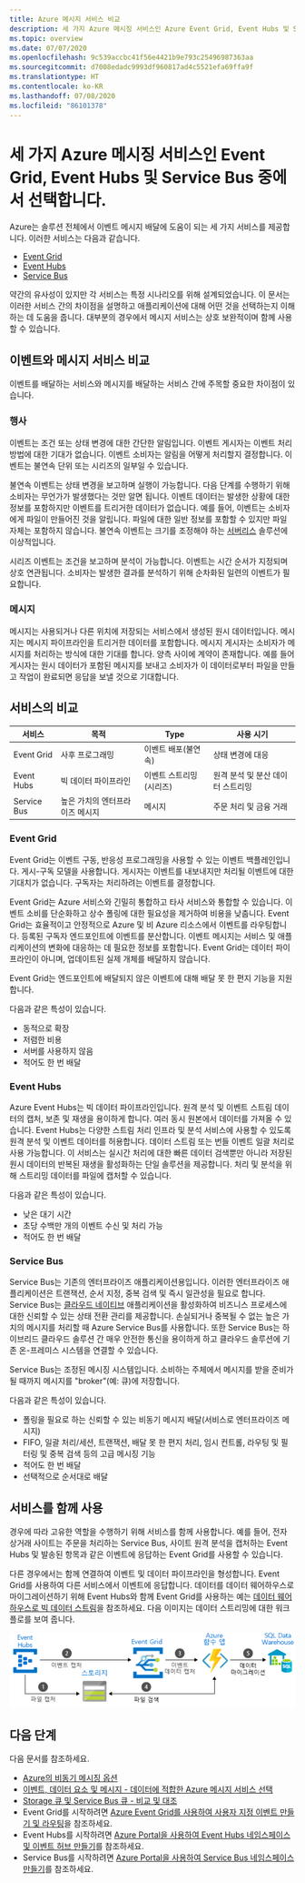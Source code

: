 ```yaml
---
title: Azure 메시지 서비스 비교
description: 세 가지 Azure 메시징 서비스인 Azure Event Grid, Event Hubs 및 Service Bus를 설명합니다. 다양한 시나리오에 사용할 서비스를 권장합니다.
ms.topic: overview
ms.date: 07/07/2020
ms.openlocfilehash: 9c539accbc41f56e4421b9e793c25496987363aa
ms.sourcegitcommit: d7008edadc9993df960817ad4c5521efa69ffa9f
ms.translationtype: HT
ms.contentlocale: ko-KR
ms.lasthandoff: 07/08/2020
ms.locfileid: "86101378"
---
```

# <a name="choose-between-azure-messaging-services---event-grid-event-hubs-and-service-bus"></a>세 가지 Azure 메시징 서비스인 Event Grid, Event Hubs 및 Service Bus 중에서 선택합니다.

Azure는 솔루션 전체에서 이벤트 메시지 배달에 도움이 되는 세 가지 서비스를 제공합니다. 이러한 서비스는 다음과 같습니다.

* [Event Grid](/azure/event-grid/)
* [Event Hubs](/azure/event-hubs/)
* [Service Bus](/azure/service-bus-messaging/)

약간의 유사성이 있지만 각 서비스는 특정 시나리오를 위해 설계되었습니다. 이 문서는 이러한 서비스 간의 차이점을 설명하고 애플리케이션에 대해 어떤 것을 선택하는지 이해하는 데 도움을 줍니다. 대부분의 경우에서 메시지 서비스는 상호 보완적이며 함께 사용할 수 있습니다.

## <a name="event-vs-message-services"></a>이벤트와 메시지 서비스 비교

이벤트를 배달하는 서비스와 메시지를 배달하는 서비스 간에 주목할 중요한 차이점이 있습니다.

### <a name="event"></a>행사

이벤트는 조건 또는 상태 변경에 대한 간단한 알림입니다. 이벤트 게시자는 이벤트 처리 방법에 대한 기대가 없습니다. 이벤트 소비자는 알림을 어떻게 처리할지 결정합니다. 이벤트는 불연속 단위 또는 시리즈의 일부일 수 있습니다.

불연속 이벤트는 상태 변경을 보고하며 실행이 가능합니다. 다음 단계를 수행하기 위해 소비자는 무언가가 발생했다는 것만 알면 됩니다. 이벤트 데이터는 발생한 상황에 대한 정보를 포함하지만 이벤트를 트리거한 데이터가 없습니다. 예를 들어, 이벤트는 소비자에게 파일이 만들어진 것을 알립니다. 파일에 대한 일반 정보를 포함할 수 있지만 파일 자체는 포함하지 않습니다. 불연속 이벤트는 크기를 조정해야 하는 [서버리스](https://azure.com/serverless) 솔루션에 이상적입니다.

시리즈 이벤트는 조건을 보고하며 분석이 가능합니다. 이벤트는 시간 순서가 지정되며 상호 연관됩니다. 소비자는 발생한 결과를 분석하기 위해 순차화된 일련의 이벤트가 필요합니다.

### <a name="message"></a>메시지

메시지는 사용되거나 다른 위치에 저장되는 서비스에서 생성된 원시 데이터입니다. 메시지는 메시지 파이프라인을 트리거한 데이터를 포함합니다. 메시지 게시자는 소비자가 메시지를 처리하는 방식에 대한 기대를 합니다. 양측 사이에 계약이 존재합니다. 예를 들어 게시자는 원시 데이터가 포함된 메시지를 보내고 소비자가 이 데이터로부터 파일을 만들고 작업이 완료되면 응답을 보낼 것으로 기대합니다.

## <a name="comparison-of-services"></a>서비스의 비교

| 서비스 | 목적 | Type | 사용 시기 |
| ------- | ------- | ---- | ----------- |
| Event Grid | 사후 프로그래밍 | 이벤트 배포(불연속) | 상태 변경에 대응 |
| Event Hubs | 빅 데이터 파이프라인 | 이벤트 스트리밍(시리즈) | 원격 분석 및 분산 데이터 스트리밍 |
| Service Bus | 높은 가치의 엔터프라이즈 메시지 | 메시지 | 주문 처리 및 금융 거래 |

### <a name="event-grid"></a>Event Grid

Event Grid는 이벤트 구동, 반응성 프로그래밍을 사용할 수 있는 이벤트 백플레인입니다. 게시-구독 모델을 사용합니다. 게시자는 이벤트를 내보내지만 처리될 이벤트에 대한 기대치가 없습니다. 구독자는 처리하려는 이벤트를 결정합니다.

Event Grid는 Azure 서비스와 긴밀히 통합하고 타사 서비스와 통합할 수 있습니다. 이벤트 소비를 단순화하고 상수 폴링에 대한 필요성을 제거하여 비용을 낮춥니다. Event Grid는 효율적이고 안정적으로 Azure 및 비 Azure 리소스에서 이벤트를 라우팅합니다. 등록된 구독자 엔드포인트에 이벤트를 분산합니다. 이벤트 메시지는 서비스 및 애플리케이션의 변화에 대응하는 데 필요한 정보를 포함합니다. Event Grid는 데이터 파이프라인이 아니며, 업데이트된 실제 개체를 배달하지 않습니다.

Event Grid는 엔드포인트에 배달되지 않은 이벤트에 대해 배달 못 한 편지 기능을 지원합니다.

다음과 같은 특성이 있습니다.

* 동적으로 확장
* 저렴한 비용
* 서버를 사용하지 않음
* 적어도 한 번 배달

### <a name="event-hubs"></a>Event Hubs

Azure Event Hubs는 빅 데이터 파이프라인입니다. 원격 분석 및 이벤트 스트림 데이터의 캡처, 보존 및 재생을 용이하게 합니다. 여러 동시 원본에서 데이터를 가져올 수 있습니다. Event Hubs는 다양한 스트림 처리 인프라 및 분석 서비스에 사용할 수 있도록 원격 분석 및 이벤트 데이터를 허용합니다. 데이터 스트림 또는 번들 이벤트 일괄 처리로 사용 가능합니다. 이 서비스는 실시간 처리에 대한 빠른 데이터 검색뿐만 아니라 저장된 원시 데이터의 반복된 재생을 활성화하는 단일 솔루션을 제공합니다. 처리 및 분석을 위해 스트리밍 데이터를 파일에 캡처할 수 있습니다.

다음과 같은 특성이 있습니다.

* 낮은 대기 시간
* 초당 수백만 개의 이벤트 수신 및 처리 가능
* 적어도 한 번 배달

### <a name="service-bus"></a>Service Bus

Service Bus는 기존의 엔터프라이즈 애플리케이션용입니다. 이러한 엔터프라이즈 애플리케이션은 트랜잭션, 순서 지정, 중복 검색 및 즉시 일관성을 필요로 합니다. Service Bus는 [클라우드 네이티브](https://azure.microsoft.com/overview/cloudnative/) 애플리케이션을 활성화하여 비즈니스 프로세스에 대한 신뢰할 수 있는 상태 전환 관리를 제공합니다. 손실되거나 중복될 수 없는 높은 가치의 메시지를 처리할 때 Azure Service Bus를 사용합니다. 또한 Service Bus는 하이브리드 클라우드 솔루션 간 매우 안전한 통신을 용이하게 하고 클라우드 솔루션에 기존 온-프레미스 시스템을 연결할 수 있습니다.

Service Bus는 조정된 메시징 시스템입니다. 소비하는 주체에서 메시지를 받을 준비가 될 때까지 메시지를 "broker"(예: 큐)에 저장합니다.

다음과 같은 특성이 있습니다.

* 폴링을 필요로 하는 신뢰할 수 있는 비동기 메시지 배달(서비스로 엔터프라이즈 메시지)
* FIFO, 일괄 처리/세션, 트랜잭션, 배달 못 한 편지 처리, 임시 컨트롤, 라우팅 및 필터링 및 중복 검색 등의 고급 메시징 기능
* 적어도 한 번 배달
* 선택적으로 순서대로 배달

## <a name="use-the-services-together"></a>서비스를 함께 사용

경우에 따라 고유한 역할을 수행하기 위해 서비스를 함께 사용합니다. 예를 들어, 전자 상거래 사이트는 주문을 처리하는 Service Bus, 사이트 원격 분석을 캡처하는 Event Hubs 및 발송된 항목과 같은 이벤트에 응답하는 Event Grid를 사용할 수 있습니다.

다른 경우에서는 함께 연결하여 이벤트 및 데이터 파이프라인을 형성합니다. Event Grid를 사용하여 다른 서비스에서 이벤트에 응답합니다. 데이터를 데이터 웨어하우스로 마이그레이션하기 위해 Event Hubs와 함께 Event Grid를 사용하는 예는 [데이터 웨어하우스로 빅 데이터 스트림](event-grid-event-hubs-integration.md)을 참조하세요. 다음 이미지는 데이터 스트리밍에 대한 워크플로를 보여 줍니다.

![스트림 데이터 개요](./media/compare-messaging-services/overview.png)

## <a name="next-steps"></a>다음 단계
다음 문서를 참조하세요. 
- [Azure의 비동기 메시징 옵션](/azure/architecture/guide/technology-choices/messaging)
- [이벤트, 데이터 요소 및 메시지 - 데이터에 적합한 Azure 메시지 서비스 선택](https://azure.microsoft.com/blog/events-data-points-and-messages-choosing-the-right-azure-messaging-service-for-your-data/)
- [Storage 큐 및 Service Bus 큐 - 비교 및 대조](../service-bus-messaging/service-bus-azure-and-service-bus-queues-compared-contrasted.md)
- Event Grid를 시작하려면 [Azure Event Grid를 사용하여 사용자 지정 이벤트 만들기 및 라우팅](custom-event-quickstart.md)을 참조하세요.
- Event Hubs를 시작하려면 [Azure Portal을 사용하여 Event Hubs 네임스페이스 및 이벤트 허브 만들기](../event-hubs/event-hubs-create.md)를 참조하세요.
- Service Bus를 시작하려면 [Azure Portal을 사용하여 Service Bus 네임스페이스 만들기](../service-bus-messaging/service-bus-create-namespace-portal.md)를 참조하세요.
